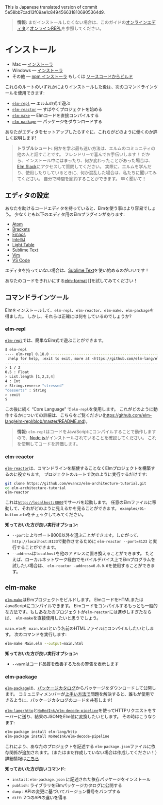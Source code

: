 This is Japanese translated version of commit 5e58bb7cad13f09ae1c8494566318106905364d9.

> **情報:** まだインストールしたくない場合は、このガイドの[オンラインエディタ](http://elm-lang.org/try)と[オンラインREPL](http://elmrepl.cuberoot.in/)を参照してください。

# インストール

  * Mac &mdash; [インストーラ][mac]
  * Windows &mdash; [インストーラ][win]
  * その他 &mdash; [npm インストーラ][npm] もしくは [ソースコードからビルド][build]

[mac]: http://install.elm-lang.org/Elm-Platform-0.18.pkg
[win]: http://install.elm-lang.org/Elm-Platform-0.18.exe
[npm]: https://www.npmjs.com/package/elm
[build]: https://github.com/elm-lang/elm-platform

これらのルートのいずれかによりインストールした後は、次のコマンドラインツールを使用できます:

- [`elm-repl`](#elm-repl) &mdash; エルムの式で遊ぶ
- [`elm-reactor`](#elm-reactor) &mdash; すばやくプロジェクトを始める
- [`elm-make`](#elm-make) &mdash; Elmコードを直接コンパイルする
- [`elm-package`](#elm-package) &mdash; パッケージをダウンロードする

あなたがエディタをセットアップしたらすぐに、これらがどのように働くのか詳しく説明します!

> **トラブルシュート:** 何かを学ぶ最も速い方法は、エルムのコミュニティの他の人と話すことです。 フレンドリーで喜んでお手伝いします！ だから、インストール中にはまったり、何か変わったことがあった場合は、[Elm Slack](http://elmlang.herokuapp.com/)にアクセスして質問してください。 実際に、エルムを学んだり、使用したりしているときに、何か混乱した場合は、私たちに聞いてみてください。 自分で時間を節約することができます。 早く聞いて！

## エディタの設定

あなたを助けるコードエディタを持っていると、Elmを使う事はより容易でしょう。 少なくとも以下のエディタ用のElmプラグインがあります:

  * [Atom](https://atom.io/packages/language-elm)
  * [Brackets](https://github.com/lepinay/elm-brackets)
  * [Emacs](https://github.com/jcollard/elm-mode)
  * [IntelliJ](https://github.com/durkiewicz/elm-plugin)
  * [Light Table](https://github.com/rundis/elm-light)
  * [Sublime Text](https://packagecontrol.io/packages/Elm%20Language%20Support)
  * [Vim](https://github.com/ElmCast/elm-vim)
  * [VS Code](https://github.com/sbrink/vscode-elm)

エディタを持っていない場合は、[Sublime Text](https://www.sublimetext.com/)を使い始めるのがいいです！

あなたのコードをきれいにする[elm-format] []を試してみてください！

[elm-format]: https://github.com/avh4/elm-format


## コマンドラインツール

Elmをインストールして、`elm-repl`、`elm-reactor`、`elm-make`、`elm-package`を得ました。 しかし、それらは正確には何をしているのでしょうか?

### elm-repl

[`elm-repl`](https://github.com/elm-lang/elm-repl)では、簡単なElm式で遊ぶことができます。

```bash
$ elm-repl
---- elm-repl 0.18.0 -----------------------------------------------------------
 :help for help, :exit to exit, more at <https://github.com/elm-lang/elm-repl>
--------------------------------------------------------------------------------
> 1 / 2
0.5 : Float
> List.length [1,2,3,4]
4 : Int
> String.reverse "stressed"
"desserts" : String
> :exit
$
```

この後に続く &ldquo;Core Language&rdquo; で`elm-repl`を使用します。 これがどのように動作するかについての詳細は、こちらをご覧ください(https://github.com/elm-lang/elm-repl/blob/master/README.md)。

> **情報:** `elm-repl`はコードをJavaScriptにコンパイルすることで動作しますので、[Node.js](http://nodejs.org/)がインストールされていることを確認してください。 これを使用してコードを評価します。


### elm-reactor

[`elm-reactor`](https://github.com/elm-lang/elm-reactor)は、コマンドラインを駆使することなくElmプロジェクトを構築するのに役立ちます。 プロジェクトのルートで次のように実行するだけです:

```bash
git clone https://github.com/evancz/elm-architecture-tutorial.git
cd elm-architecture-tutorial
elm-reactor
```

これは[`http://localhost:8000`](http://localhost:8000)でサーバを起動します。 任意のElmファイルに移動して、それがどのように見えるかを見ることができます。 `examples/01-button.elm`をチェックしてみてください。

**知っておいた方が良い実行オプション:**

- `--port`によりポート8000以外を選ぶことができます。したがって、
  `http://localhost:8123`で動作させるために `elm-reactor --port=8123` と実行することができます。
- `--address`は`localhost`を他のアドレスに置き換えることができます。
  たとえば、ローカルネットワーク経由でモバイルデバイス上でElmプログラムを試したい場合は、
  `elm-reactor -address=0.0.0.0`を使用することができます。


## elm-make

[`elm-make`](https://github.com/elm-lang/elm-make)はElmプロジェクトをビルドします。 ElmコードをHTMLまたはJavaScriptにコンパイルできます。 Elmコードをコンパイルするもっとも一般的な方法です。もしあなたのプロジェクトが`elm-reactor`には進歩しすぎたならば、` elm-make`を直接使用したいと思うでしょう。

`main.elm`を` main.html`という名前のHTMLファイルにコンパイルしたいとします。 次のコマンドを実行します:

```bash
elm-make Main.elm --output=main.html
```

**知っておいた方が良い実行オプション:**

- `--warn`はコード品質を改善するための警告を表示します


### elm-package

[`elm-package`](https://github.com/elm-lang/elm-package)は、[パッケージカタログ](http://package.elm-lang.org/)からパッケージをダウンロードして公開します。 コミュニティメンバーが[上手い方法で](http://package.elm-lang.org/help/design-guidelines)問題を解決すると、誰もが使用できるように、パッケージカタログのコードを共有します!

[`elm-lang/http`][http]と[`NoRedInk/elm-decode-pipeline`][pipe]を使ってHTTPリクエストをサーバーに送り、結果のJSONをElm値に変換したいとします。 その時はこうなります:

[http]: http://package.elm-lang.org/packages/elm-lang/http/latest
[pipe]: http://package.elm-lang.org/packages/NoRedInk/elm-decode-pipeline/latest

```bash
elm-package install elm-lang/http
elm-package install NoRedInk/elm-decode-pipeline
```

これにより、あなたのプロジェクトを記述する `elm-package.json`ファイルに依存関係が追加されます。（またはまだ作成していない場合は作成してください！）詳細情報は[こちら](https://github.com/elm-lang/elm-package)


**知っておいた方が良いコマンド:**

- `install`: `elm-package.json` に記述された依存パッケージをインストール
- `publish`: ライブラリをElmパッケージカタログに公開する
- `dump` : APIの変更に基づいてバージョン番号をバンプする
- `diff`: 2つのAPIの違いを得る
